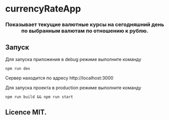 # currencyRateApp

<h3 align="center">
Показывает текущие валютные курсы на сегодняшний день по выбранным валютам по отношению к рублю.
</h3>

## Запуск

Для запуска приложения в debug режиме выполните команду
```
npm run dev
```

Сервер находится по адресу http://localhost:3000



Для запуска проекта в production режиме выполните команду 
```
npm run build && npm run start
```


## Licence MIT.